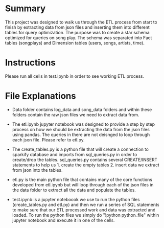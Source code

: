 # Summary
This project was designed to walk us through the ETL process from start to finish by extracting data from json files and inserting them into different tables for query optimization. The purpose was to create a star schema optimized for queries on song play. The schema was separated into Fact tables (songplays) and Dimension tables (users, songs, artists, time). 

# Instructions
Please run all cells in test.ipynb in order to see working ETL process.

# File Explanations
- Data folder contains log_data and song_data folders and within these folders contain the raw json files we need to extract data from.

- The etl.ipynb jupyter notebook was designed to provide a step by step process on how we should be extracting the data from the json files using pandas. The queries in there are not deisnged to loop through each json file. Please refer to etl.py.

- The create_tables.py is a python file that will create a connection to sparkify database and imports from sql_queries.py in order to create/drop the tables. sql_queries.py contains several CREATE/INSERT statements to help us 1. create the empty tables 2. insert data we extract from json into the tables.

- etl.py is the main python file that contains many of the core functions developed from etl.ipynb but will loop through each of the json files in the data folder to extract all the data and populate the tables. 

- test.ipynb is a jupyter noteboook we use to run the python files (create_tables.py and etl.py) and then we run a series of SQL statements to make sure that our ETL processed work and data was extracted and loaded. To run the python files we simply do "!python python_file" within jupyter notebook and execute it in one of the cells.


